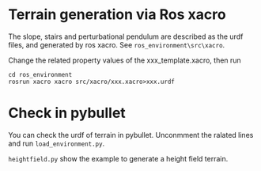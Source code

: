 # Terrain generation via Ros xacro
The slope, stairs and perturbational pendulum are described as the urdf files, and generated by ros xacro. See ```ros_environment\src\xacro```. 

Change the related property values of the xxx_template.xacro, then run 
```
cd ros_environment
rosrun xacro xacro src/xacro/xxx.xacro>xxx.urdf
```

# Check in pybullet

You can check the urdf of terrain in pybullet. Unconmment the ralated lines and run ```load_environment.py```. 


```heightfield.py``` show the example to generate a height field terrain.
